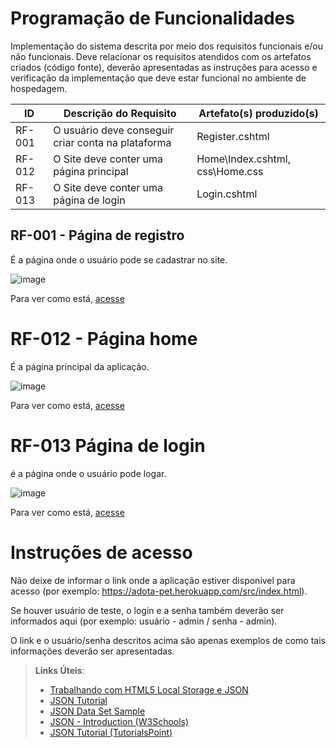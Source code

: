 # Programação de Funcionalidades

Implementação do sistema descrita por meio dos requisitos funcionais e/ou não funcionais. Deve relacionar os requisitos atendidos com os artefatos criados (código fonte), deverão apresentadas as instruções para acesso e verificação da implementação que deve estar funcional no ambiente de hospedagem.


|ID    | Descrição do Requisito  | Artefato(s) produzido(s) |
|------|-----------------------------------------|----|
|RF-001| O usuário deve conseguir criar conta na plataforma | Register.cshtml | 
|RF-012| O Site deve conter uma página principal | Home\Index.cshtml, css\Home.css |
|RF-013| O Site deve conter uma página de login | Login.cshtml |

## RF-001 - Página de registro

É a página onde o usuário pode se cadastrar no site.

![image](https://user-images.githubusercontent.com/82043220/198896649-7341c74e-8dd7-4571-b482-a6c17c64a255.png)

Para ver como está, [acesse]()

# RF-012 - Página home

É a página principal da aplicação.

![image](https://user-images.githubusercontent.com/82043220/198896820-98dc098b-b5b6-41c3-b0a1-15deb30842a4.png)

Para ver como está, [acesse]()

# RF-013 Página de login

é a página onde o usuário pode logar.

![image](https://user-images.githubusercontent.com/82043220/198896895-710ae15f-8155-4890-977d-0520067bde48.png)

Para ver como está, [acesse]()

# Instruções de acesso

Não deixe de informar o link onde a aplicação estiver disponível para acesso (por exemplo: https://adota-pet.herokuapp.com/src/index.html).

Se houver usuário de teste, o login e a senha também deverão ser informados aqui (por exemplo: usuário - admin / senha - admin).

O link e o usuário/senha descritos acima são apenas exemplos de como tais informações deverão ser apresentadas.

> **Links Úteis**:
>
> - [Trabalhando com HTML5 Local Storage e JSON](https://www.devmedia.com.br/trabalhando-com-html5-local-storage-e-json/29045)
> - [JSON Tutorial](https://www.w3resource.com/JSON)
> - [JSON Data Set Sample](https://opensource.adobe.com/Spry/samples/data_region/JSONDataSetSample.html)
> - [JSON - Introduction (W3Schools)](https://www.w3schools.com/js/js_json_intro.asp)
> - [JSON Tutorial (TutorialsPoint)](https://www.tutorialspoint.com/json/index.htm)
